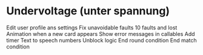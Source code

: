 # Undervoltage (unter spannung)

Edit user profile ans settings
Fix unavoidable faults
10 faults and lost
Animation when a new card appears
Show error messages in callables
Add timer
Text to speech numbers
Unblock logic
End round condition
End match condition